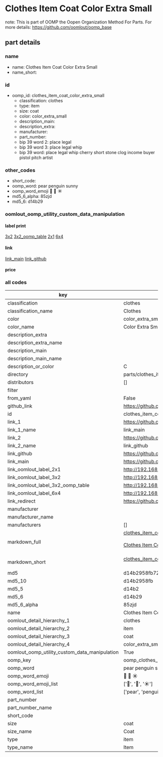 # Clothes Item Coat Color Extra Small  

note: This is part of OOMP the Oopen Organization Method For Parts. For more details: https://github.com/oomlout/oomp_base

##  part details
  







### name
* name: Clothes Item Coat Color Extra Small
* name_short: 
### id
* oomp_id: clothes_item_coat_color_extra_small
  * classification: clothes
  * type: item
  * size: coat
  * color: color_extra_small
  * description_main: 
  * description_extra: 
  * manufacturer: 
  * part_number: 
  * bip 39 word 2: place legal
  * bip 39 word 3: place legal whip
  * bip 39 word: place legal whip cherry short stone clog income buyer pistol pitch artist

### other_codes
* short_code: 
* oomp_word: pear penguin sunny
* oomp_word_emoji :pear: :penguin: :sunny:
* md5_6_alpha: 85zjd
* md5_6: d14b29






### oomlout_oomp_utility_custom_data_manipulation
#### label print
[3x2](http://192.168.1.245:1112/?label=oomp%2085zjd)
[3x2_oomp_table](http://192.168.1.108:1112/?label=oomp%2085zjd)
[2x1](http://192.168.1.242:1112/?label=oomp%2085zjd)
[6x4](http://192.168.1.55:1112/?label=oomp%2085zjd)    

#### link

[link_main](https://github.com/oomlout/oomlout_oomp_version_1_messy/tree/main/parts/clothes_item_coat_color_extra_small) [link_github](https://github.com/oomlout/oomlout_oomp_version_1_messy/tree/main/parts/clothes_item_coat_color_extra_small)                             

#### price







### all codes 
| key | value |  
| --- | --- |  
| classification | clothes |  
| classification_name | Clothes |  
| color | color_extra_small |  
| color_name | Color Extra Small |  
| description_extra |  |  
| description_extra_name |  |  
| description_main |  |  
| description_main_name |  |  
| description_or_color | C  |  
| directory | parts/clothes_item_coat_color_extra_small |  
| distributors | [] |  
| filter |  |  
| from_yaml | False |  
| github_link | https://github.com/oomlout/oomlout_oomp_part_src/tree/main/parts/clothes_item_coat_color_extra_small |  
| id | clothes_item_coat_color_extra_small |  
| link_1 | https://github.com/oomlout/oomlout_oomp_version_1_messy/tree/main/parts/clothes_item_coat_color_extra_small |  
| link_1_name | link_main |  
| link_2 | https://github.com/oomlout/oomlout_oomp_version_1_messy/tree/main/parts/clothes_item_coat_color_extra_small |  
| link_2_name | link_github |  
| link_github | https://github.com/oomlout/oomlout_oomp_version_1_messy/tree/main/parts/clothes_item_coat_color_extra_small |  
| link_main | https://github.com/oomlout/oomlout_oomp_version_1_messy/tree/main/parts/clothes_item_coat_color_extra_small |  
| link_oomlout_label_2x1 | http://192.168.1.242:1112/?label=oomp%2085zjd |  
| link_oomlout_label_3x2 | http://192.168.1.245:1112/?label=oomp%2085zjd |  
| link_oomlout_label_3x2_oomp_table | http://192.168.1.108:1112/?label=oomp%2085zjd |  
| link_oomlout_label_6x4 | http://192.168.1.55:1112/?label=oomp%2085zjd |  
| link_redirect | https://github.com/oomlout/oomlout_oomp_version_1_messy/tree/main/parts/clothes_item_coat_color_extra_small |  
| manufacturer |  |  
| manufacturer_name |  |  
| manufacturers | [] |  
| markdown_full | [clothes_item_coat_color_extra_small](none)<br>[](none)<br>[Clothes Item Coat Color Extra Small](none)<br><br> |  
| markdown_short | [clothes_item_coat_color_extra_small](none)<br><br> |  
| md5 | d14b2958fb72857359636277f4dfdd2e |  
| md5_10 | d14b2958fb |  
| md5_5 | d14b2 |  
| md5_6 | d14b29 |  
| md5_6_alpha | 85zjd |  
| name | Clothes Item Coat Color Extra Small |  
| oomlout_detail_hierarchy_1 | clothes |  
| oomlout_detail_hierarchy_2 | item |  
| oomlout_detail_hierarchy_3 | coat |  
| oomlout_detail_hierarchy_4 | color_extra_small |  
| oomlout_oomp_utility_custom_data_manipulation | True |  
| oomp_key | oomp_clothes_item_coat_color_extra_small |  
| oomp_word | pear penguin sunny |  
| oomp_word_emoji | :pear: :penguin: :sunny: |  
| oomp_word_emoji_list | [':pear:', ':penguin:', ':sunny:'] |  
| oomp_word_list | ['pear', 'penguin', 'sunny'] |  
| part_number |  |  
| part_number_name |  |  
| short_code |  |  
| size | coat |  
| size_name | Coat |  
| type | item |  
| type_name | Item |  
